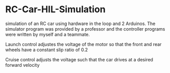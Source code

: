 # RC-Car-HIL-Simulation
simulation of an RC car using hardware in the loop and 2 Arduinos. The simulator program was provided by a professor and the controller programs were written by myself and a teammate.

Launch control adjustes the voltage of the motor so that the front and rear wheels have a constant slip ratio of 0.2

Cruise control adjusts the voltage such that the car drives at a desired forward velocity
